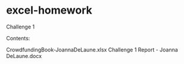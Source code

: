 # excel-homework
 Challenge 1
 
 Contents:
 
 CrowdfundingBook-JoannaDeLaune.xlsx
 Challenge 1 Report - Joanna DeLaune.docx
